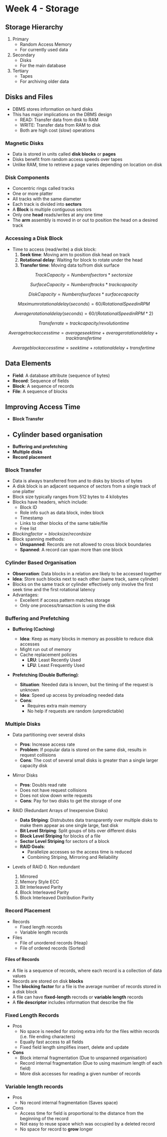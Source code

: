 # Week 4 - Storage

## Storage Hierarchy

1. Primary
    - Random Access Memory
    - For currently used data
2. Secondary
    - Disks
    - For the main database
3. Tertiary
    - Tapes
    - For archiving older data

## Disks and Files
- DBMS stores information on hard disks
- This has major implications on the DBMS design
    - READ: Transfer data from disk to RAM
    - WRITE: Transfer data from RAM to disk
    - Both are high cost (slow) operations

### Magnetic Disks
- Data is stored in units called __disk blocks__ or __pages__
- Disks benefit from random access speeds over tapes
- Unlike RAM, time to retrieve a page varies depending on location on disk

### Disk Components
- Concentric rings called tracks
- One or more platter
- All tracks with the same diameter
- Each track is divided into __sectors__
- A __Block__ is multiple contiguous sectors
- Only one __head__ reads/writes at any one time
- The __arm__ assembly is moved in or out to position the head on a desired track

### Accessing a Disk Block
- Time to access (read/write) a disk block:
    1. __Seek time__: Moving arm to position disk head on track
    2. __Rotational delay__: Waiting for block to rotate under the head
    3. __Transfer time__: Moving data to/from disk surface

$$Track Capacity = Number of sectors * sector size$$

$$Surface Capacity = Number of tracks * track capacity$$

$$Disk Capacity = Number of surfaces * surface capacity$$

$$Maximum rotational delay (seconds) = 60 / Rotational Speed in RPM$$

$$Average rotational delay (seconds) = 60 / (Rotational Speed in RPM * 2)$$

$$Transfer rate = track capacity / revolution time$$

$$Average track access time = average seek time + average rotational delay + track transfer time$$

$$Average block access time = seek time + rotational delay + transfer time$$

## Data Elements
- __Field__: A database attribute (sequence of bytes)
- __Record__: Sequence of fields
- __Block__: A sequence of records
- __File__: A sequence of blocks

## Improving Access Time
- __Block Transfer__
- __Cylinder based organisation__
    - 
- __Buffering and prefetching__
- __Multiple disks__
- __Record placement__

### Block Transfer
- Data is always transferred from and to disks by blocks of bytes
- A disk block is an adjacent sequence of sectors from a single track of one platter
- Block size typically ranges from 512 bytes to 4 kilobytes
- Blocks have headers, which include:
    - Block ID
    - Role info such as data block, index block
    - Timestamp
    - Links to other blocks of the same table/file
    - Free list
- $Blocking factor = block size / record size$
- Block spanning methods:
    - __Unspanned__: Records are not allowed to cross block boundaries
    - __Spanned__: A record can span more than one block

### Cylinder Based Organisation
- __Observation__: Data blocks in a relation are likely to be accessed together
- __Idea__: Store such blocks next to each other (same track, same cylinder)
- Blocks on the same track or cylinder effectively only involve the first seek time and the first rotational latency
- Advantages:
    - Excellent if access pattern matches storage
    - Only one process/transaction is using the disk

### Buffering and Prefetching
- __Buffering (Caching)__
    - __Idea__: Keep as many blocks in memory as possible to reduce disk accesses
    - Might run out of memory
    - Cache replacement policies
        - __LRU__: Least Recently Used
        - __LFU__: Least Frequently Used

- __Prefetching (Double Buffering)__:
    - __Situation__: Needed data is known, but the timing of the request is unknown
    - __Idea__: Speed up access by preloading needed data
    - __Cons__:
        - Requires extra main memory
        - No help if requests are random (unpredictable)


### Multiple Disks
- Data partitioning over several disks
    - __Pros__: Increase access rate
    - __Problem__: If popular data is stored on the same disk, results in request collisions
    - __Cons__: The cost of several small disks is greater than a single larger capacity disk
- Mirror Disks
    - __Pros__: Doubls read rate
    - Does not have request collisions
    - Does not slow down write requests
    - __Cons__: Pay for two disks to get the storage of one

- RAID (Redundant Arrays of Inexpensive Disks)
    - __Data Striping__: Distrubutes data transparently over multiple disks to make them appear as one single large, fast disk
    - __Bit Level Striping__: Split goups of bits over different disks
    - __Block Level Striping__ for blocks of a file
    - __Sector Level Striping__ for sectors of a block
    - __RAID Goals__:
        - Parallelize accesses so the access time is reduced
        - Combining Striping, Mirroring and Reliability
- Levels of RAID
    0. Non redundant
    1. Mirrored
    2. Memory Style ECC
    3. Bit Interleaved Parity
    4. Block Interleaved Parity
    5. Block Interleaved Distribution Parity

### Record Placement

- Records
    - Fixed length records
    - Variable length records
- Files
    - File of unordered records (Heap)
    - File of ordered records (Sorted)

#### Files of Records
- A file is a sequence of records, where each record is a collection of data values
- Records are stored on disk __blocks__
- The __blocking factor__ for a file is the average number of records stored in a disk block
- A file can have __fixed-length__ recrods or __variable length__ records
- A __file descriptor__ includes information that describe the file

### Fixed Length Records
- Pros
    - No space is needed for storing extra info for the files within records (i.e. file ending characters)
    - Equally fast access to all fields
    - Fixed field length simplifies insert, delete and update
- __Cons__
    - Block internal fragmentation (Due to unspanned organisation)
    - Record internal fragmentation (Due to using maximum length of each field)
    - More disk accesses for reading a given number of records

### Variable length records
- Pros
    - No record internal fragmentation (Saves space)
- Cons
    - Access time for field is proportional to the distance from the beginning of the record
    - Not easy to reuse space which was occupied by a deleted record
    - No space for record to __grow__ longer
